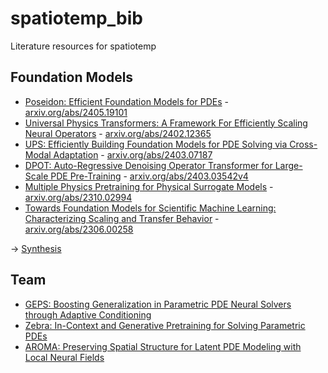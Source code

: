 # spatiotemp_bib
Literature resources for spatiotemp

## Foundation Models

- [Poseidon: Efficient Foundation Models for PDEs](/papers/Herde2024_PoseidonEfficientFoundation.md) - [arxiv.org/abs/2405.19101](http://arxiv.org/abs/2405.19101)
- [Universal Physics Transformers: A Framework For Efficiently Scaling Neural Operators](/papers/Alkin2024_UniversalPhysicsTransformers.md) - [arxiv.org/abs/2402.12365](http://arxiv.org/abs/2402.12365)
- [UPS: Efficiently Building Foundation Models for PDE Solving via Cross-Modal Adaptation](/papers/Shen2024_UPSEfficientlyBuilding.md) - [arxiv.org/abs/2403.07187](http://arxiv.org/abs/2403.07187)
- [DPOT: Auto-Regressive Denoising Operator Transformer for Large-Scale PDE Pre-Training](/papers/Hao2024_DPOTAutoRegressiveDenoising.md) - [arxiv.org/abs/2403.03542v4](https://arxiv.org/abs/2403.03542v4)
- [Multiple Physics Pretraining for Physical Surrogate Models](/papers/McCabe2023_MultiplePhysicsPretraining.md) - [arxiv.org/abs/2310.02994](http://arxiv.org/abs/2310.02994)
- [Towards Foundation Models for Scientific Machine Learning: Characterizing Scaling and Transfer Behavior](/papers/Subramanian2023_FoundationModelsScientific.md) - [arxiv.org/abs/2306.00258](http://arxiv.org/abs/2306.00258)

→ [Synthesis](/notes/foundation_models.md)

## Team

- [GEPS: Boosting Generalization in Parametric PDE Neural Solvers through Adaptive Conditioning](/papers/Koupai2024_GEPSBoostingGeneralization.md)
- [Zebra: In-Context and Generative Pretraining for Solving Parametric PDEs](/papers/Serrano2024_ZebraInContextGenerative.md)
- [AROMA: Preserving Spatial Structure for Latent PDE Modeling with Local Neural Fields](/papers/Serrano2024_AROMAPreservingSpatial.md)
